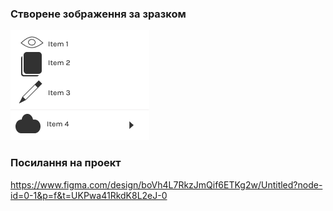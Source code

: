 ### Створене зображення за зразком
![menu.png](./menu.png)
### Посилання на проект
https://www.figma.com/design/boVh4L7RkzJmQif6ETKg2w/Untitled?node-id=0-1&p=f&t=UKPwa41RkdK8L2eJ-0
